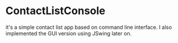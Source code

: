 # ContactListConsole
it's a simple contact list app based on command line interface. I also implemented the GUI version using JSwing later on.
